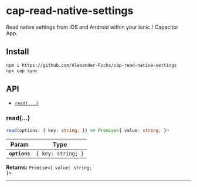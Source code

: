 # cap-read-native-settings

Read native settings from iOS and Android within your Ionic / Capacitor App.

## Install

```bash
npm i https://github.com/Alexander-Fuchs/cap-read-native-settings
npx cap sync
```

## API

<docgen-index>

* [`read(...)`](#read)

</docgen-index>

<docgen-api>
<!--Update the source file JSDoc comments and rerun docgen to update the docs below-->

### read(...)

```typescript
read(options: { key: string; }) => Promise<{ value: string; }>
```

| Param         | Type                          |
| ------------- | ----------------------------- |
| **`options`** | <code>{ key: string; }</code> |

**Returns:** <code>Promise&lt;{ value: string; }&gt;</code>

--------------------

</docgen-api>
